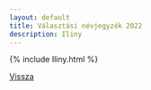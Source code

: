 ```yaml
---
layout: default
title: Választási névjegyzék 2022
description: Iliny
---
```


{% include Iliny.html %}

[Vissza](./)